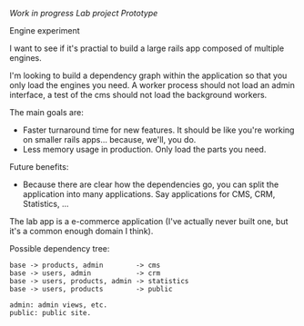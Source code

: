 *Work in progress* *Lab project* *Prototype*

Engine experiment

I want to see if it's practial to build a large rails app composed of multiple engines.

I'm looking to build a dependency graph within the application so that you only load the engines you need. A worker process should not load an admin interface, a test of the cms should not load the background workers.

The main goals are:
* Faster turnaround time for new features. It should be like you're working on smaller rails apps... because, we'll, you do.
* Less memory usage in production. Only load the parts you need.

Future benefits:
* Because there are clear how the dependencies go, you can split the application into many applications. Say applications for CMS, CRM, Statistics, ...

The lab app is a e-commerce application (I've actually never built one, but it's a common enough domain I think).

Possible dependency tree:

    base -> products, admin        -> cms
    base -> users, admin           -> crm
    base -> users, products, admin -> statistics
    base -> users, products        -> public

    admin: admin views, etc.
    public: public site.
